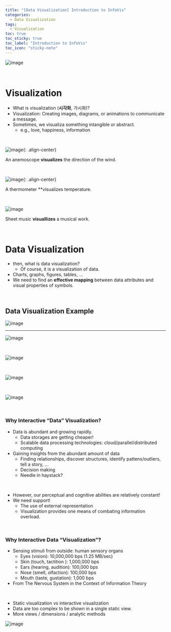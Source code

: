 ```yaml
---
title: "[Data Visualization] Introduction to InfoVis"
categories:
  - Data Visualization
tags:
  - Visualization
toc: true
toc_sticky: true
toc_label: "Introduction to InfoVis"
toc_icon: "sticky-note"
---
```


![image](https://github.com/leechanwoo-kor/leechanwoo-kor.github.io/assets/55765292/159c74c5-0bd2-45f3-939a-f150d8fe4cd8)

<br>

# Visualization

- What is visualization (**시각화**, 가시화)?
- Visualization: Creating images, diagrams, or animations to communicate a message.
- Sometimes, we visualiza something intangible or abstract.
  - e.g., love, happiness, information

<br>

![image](https://github.com/leechanwoo-kor/leechanwoo-kor.github.io/assets/55765292/dbdc96cb-7119-4283-80b8-31e0c86f0e12){: .align-center}

An anemoscope **visualizes** the direction of the wind.

<br>

![image](https://github.com/leechanwoo-kor/leechanwoo-kor.github.io/assets/55765292/90e83c52-0c0c-4d6f-9907-1a925bd17fe6){: .align-center}

A thermometer **visualizes temperature.

<br>

![image](https://github.com/leechanwoo-kor/leechanwoo-kor.github.io/assets/55765292/80dc66bd-310f-40e9-8243-e650388cd123)

Sheet music **visuallizes** a musical work.

<br>

# Data Visualization

- then, what is data visualization?
  - Of course, it is a visualization of data.
- Charts, graphs, figures, tables, ...
- We need to find an **effective mapping** between data attributes and visual properties of symbols.

<br>

## Data Visualization Example

![image](https://github.com/leechanwoo-kor/leechanwoo-kor.github.io/assets/55765292/252f4111-5641-4e03-8da5-b98dd62e1cab)

---

![image](https://github.com/leechanwoo-kor/leechanwoo-kor.github.io/assets/55765292/cfc28c85-edf7-4cd9-a653-a8909534f7d7)

<br>

![image](https://github.com/leechanwoo-kor/leechanwoo-kor.github.io/assets/55765292/b891e1bf-2832-4517-b322-e6e34a70bc7f)

<br>

![image](https://github.com/leechanwoo-kor/leechanwoo-kor.github.io/assets/55765292/972d7a50-a9a7-48f1-b914-b7390222c9a3)

<br>

![image](https://github.com/leechanwoo-kor/leechanwoo-kor.github.io/assets/55765292/3527e734-d407-4775-97ea-efebe482d587)

<br>

### Why Interactive “Data” Visualization?

- Data is abundant and growing rapidly.
  - Data storages are getting cheaper!
  - Scalable data processing technologies: cloud/parallel/distributed computing
- Gaining insights from the abundant amount of data
  - Finding relationships, discover structures, identify pattens/outliers, tell a story, …
  - Decision making
  - Needle in haystack?
 
<br>

- However, our perceptual and cognitive abilities are relatively constant!
- We need support!
  - The use of external representation
  - Visualization provides one means of combating information overload.

<br>

### Why Interactive Data “Visualization”?

- Sensing stimuli from outside: human sensory organs
  - Eyes (vision): 10,000,000 bps (1.25 MB/sec)
  - Skin (touch, tactition ): 1,000,000 bps
  - Ears (hearing, audition): 100,000 bps
  - Nose (smell, olfaction): 100,000 bps
  - Mouth (taste, gustation): 1,000 bps
- From The Nervous System in the Context of Information Theory

<br>

- Static visualization vs interactive visualization
- Data are too complex to be shown in a single static view.
- More views / dimensions / analytic methods

![image](https://github.com/leechanwoo-kor/leechanwoo-kor.github.io/assets/55765292/37939bbe-d68f-4a1c-ae06-9e9282a76319)
